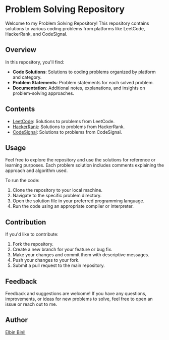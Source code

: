 # Problem Solving Repository

Welcome to my Problem Solving Repository! This repository contains solutions to various coding problems from platforms like LeetCode, HackerRank, and CodeSignal.

## Overview

In this repository, you'll find:

- **Code Solutions**: Solutions to coding problems organized by platform and category.
- **Problem Statements**: Problem statements for each solved problem.
- **Documentation**: Additional notes, explanations, and insights on problem-solving approaches.

## Contents

- [LeetCode](./LeetCode/README.md): Solutions to problems from LeetCode.
- [HackerRank](./HackerRank/README.md): Solutions to problems from HackerRank.
- [CodeSignal](./CodeSignal/README.md): Solutions to problems from CodeSignal.

## Usage

Feel free to explore the repository and use the solutions for reference or learning purposes. Each problem solution includes comments explaining the approach and algorithm used.

To run the code:

1. Clone the repository to your local machine.
2. Navigate to the specific problem directory.
3. Open the solution file in your preferred programming language.
4. Run the code using an appropriate compiler or interpreter.

## Contribution

If you'd like to contribute:

1. Fork the repository.
2. Create a new branch for your feature or bug fix.
3. Make your changes and commit them with descriptive messages.
4. Push your changes to your fork.
5. Submit a pull request to the main repository.

## Feedback

Feedback and suggestions are welcome! If you have any questions, improvements, or ideas for new problems to solve, feel free to open an issue or reach out to me.

## Author

[Elbin Binil](https://github.com/elbinbinil)
